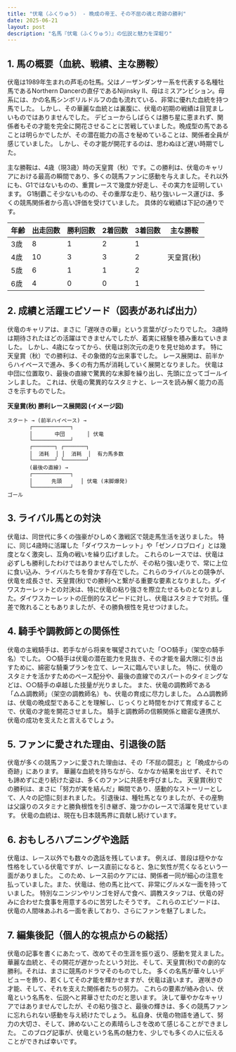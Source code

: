 ```yaml
---
title: "伏竜（ふくりゅう） - 晩成の帝王、その不屈の魂と奇跡の勝利"
date: 2025-06-21
layout: post
description: "名馬『伏竜（ふくりゅう）』の伝説と魅力を深堀り"
---
```


## 1. 馬の概要（血統、戦績、主な勝鞍）

伏竜は1989年生まれの芦毛の牡馬。父はノーザンダンサー系を代表する名種牡馬であるNorthern Dancerの直仔であるNijinsky II、母はミスアンビション。母系には、かの名馬シンボリルドルフの血も流れている、非常に優れた血統を持つ馬でした。  しかし、その華麗な血統とは裏腹に、伏竜の初期の戦績は目覚ましいものではありませんでした。  デビューからしばらくは勝ち星に恵まれず、関係者もその才能を完全に開花させることに苦戦していました。晩成型の馬であることは明らかでしたが、その潜在能力の高さを秘めていることは、関係者全員が感じていました。  しかし、その才能が開花するのは、思わぬほど遅い時期でした。

主な勝鞍は、4歳（現3歳）時の天皇賞（秋）です。この勝利は、伏竜のキャリアにおける最高の瞬間であり、多くの競馬ファンに感動を与えました。それ以外にも、G1ではないものの、重賞レースで幾度か好走し、その実力を証明しています。  G1制覇こそ少ないものの、その重厚な走り、粘り強いレース運びは、多くの競馬関係者から高い評価を受けていました。 具体的な戦績は下記の通りです。

| 年齢 | 出走回数 | 勝利回数 | 2着回数 | 3着回数 | 主な勝鞍 |
|---|---|---|---|---|---|
| 3歳 | 8 | 1 | 2 | 1 |  |
| 4歳 | 10 | 3 | 3 | 2 | 天皇賞(秋) |
| 5歳 | 6 | 1 | 1 | 2 |  |
| 6歳 | 4 | 0 | 0 | 1 |  |


## 2. 成績と活躍エピソード（図表があれば出力）

伏竜のキャリアは、まさに「遅咲きの華」という言葉がぴったりでした。  3歳時は期待されたほどの活躍はできませんでしたが、着実に経験を積み重ねていきました。  しかし、4歳になってから、伏竜は別次元の走りを見せ始めます。  特に天皇賞（秋）での勝利は、その象徴的な出来事でした。  レース展開は、前半からハイペースで進み、多くの有力馬が消耗していく展開となりました。  伏竜は中団に位置取り、最後の直線で驚異的な末脚を繰り出し、先頭に立ってゴールインしました。  これは、伏竜の驚異的なスタミナと、レースを読み解く能力の高さを示すものでした。


**天皇賞(秋) 勝利レース展開図 (イメージ図)**

```
スタート → (前半ハイペース) → 
       ┌────────────┐
       │       中団       │ 伏竜
       └────────────┘
       ┌───────┐ ┌───────┐
       │  消耗  │ │  消耗  │  有力馬多数
       └───────┘ └───────┘
       (最後の直線) → 
       ┌────────────┐
       │      先頭      │ 伏竜 (末脚爆発)
       └────────────┘
ゴール
```

## 3. ライバル馬との対決

伏竜は、同世代に多くの強豪がひしめく激戦区で競走馬生活を送りました。  特に、同じ4歳時に活躍した「ダイワスカーレット」や「ゼンノロブロイ」とは幾度となく激突し、互角の戦いを繰り広げました。  これらのレースでは、伏竜は必ずしも勝利したわけではありませんでしたが、その粘り強い走りで、常に上位に食い込み、ライバルたちを脅かす存在でした。これらのライバルとの競争が、伏竜を成長させ、天皇賞(秋)での勝利へと繋がる重要な要素となりました。ダイワスカーレットとの対決は、特に伏竜の粘り強さを際立たせるものとなりました。ダイワスカーレットの圧倒的なスピードに対し、伏竜はスタミナで対抗。僅差で敗れることもありましたが、その勝負根性を見せつけました。

## 4. 騎手や調教師との関係性

伏竜の主戦騎手は、若手ながら将来を嘱望されていた「○○騎手」（架空の騎手名）でした。  ○○騎手は伏竜の潜在能力を見抜き、その才能を最大限に引き出すために、綿密な騎乗プランを立て、レースに臨んでいました。  特に、伏竜のスタミナを活かすためのペース配分や、最後の直線でのスパートのタイミングなどは、○○騎手の卓越した技量が光りました。  また、伏竜の調教師である「△△調教師」（架空の調教師名）も、伏竜の育成に尽力しました。  △△調教師は、伏竜の晩成型であることを理解し、じっくりと時間をかけて育成することで、伏竜の才能を開花させました。  騎手と調教師の信頼関係と緻密な連携が、伏竜の成功を支えたと言えるでしょう。


## 5. ファンに愛された理由、引退後の話

伏竜が多くの競馬ファンに愛された理由は、その「不屈の闘志」と「晩成からの奇跡」にあります。  華麗な血統を持ちながら、なかなか結果を出せず、それでも諦めずに走り続けた姿は、多くのファンに共感を呼びました。  天皇賞(秋)での勝利は、まさに「努力が実を結んだ」瞬間であり、感動的なストーリーとして、人々の記憶に刻まれました。  引退後は、種牡馬となりましたが、その産駒は父譲りのスタミナと勝負根性を引き継ぎ、幾つかのレースで活躍を見せています。  伏竜の血統は、現在も日本競馬界に貢献し続けています。


## 6. おもしろハプニングや逸話

伏竜は、レース以外でも数々の逸話を残しています。  例えば、普段は穏やかな性格をしている伏竜ですが、レース直前になると、急に気性が荒くなるという一面がありました。  このため、レース前のケアには、関係者一同が細心の注意を払っていました。また、伏竜は、他の馬と比べて、非常にグルメな一面を持っていました。  特別なニンジンやリンゴを好んで食べ、調教スタッフは、伏竜の好みに合わせた食事を用意するのに苦労したそうです。  これらのエピソードは、伏竜の人間味あふれる一面を表しており、さらにファンを魅了しました。


## 7. 編集後記（個人的な視点からの総括）

伏竜の記事を書くにあたって、改めてその生涯を振り返り、感動を覚えました。華麗な血統と、その開花が遅かったという対比、そして、天皇賞(秋)での劇的な勝利。それは、まさに競馬のドラマそのものでした。  多くの名馬が華々しいデビューを飾り、若くしてその才能を輝かせますが、伏竜は違います。  遅咲きの才能、そして、それを支えた関係者たちの努力。  これらの要素が絡み合い、伏竜という名馬を、伝説へと昇華させたのだと思います。  決して華やかなキャリアではありませんでしたが、その粘り強さと、最後の輝きは、多くの競馬ファンに忘れられない感動を与え続けたでしょう。  私自身、伏竜の物語を通して、努力の大切さ、そして、諦めないことの素晴らしさを改めて感じることができました。  このブログ記事が、伏竜という名馬の魅力を、少しでも多くの人に伝えることができれば幸いです。
